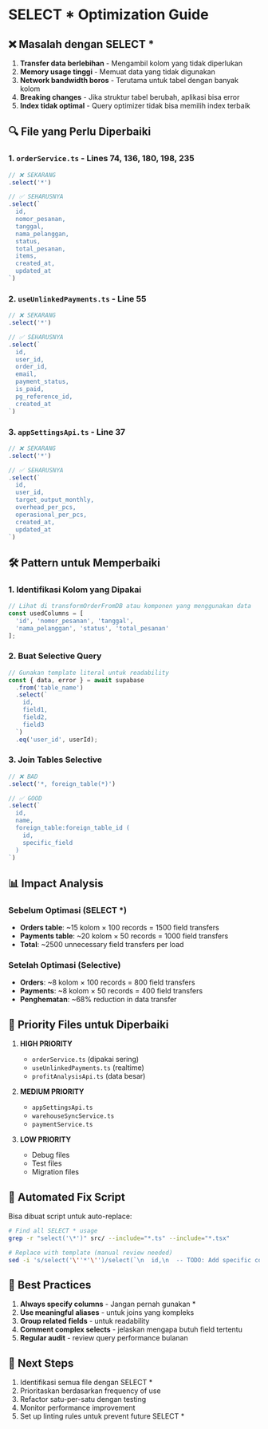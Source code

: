 # SELECT * Optimization Guide

## ❌ Masalah dengan SELECT *

1. **Transfer data berlebihan** - Mengambil kolom yang tidak diperlukan
2. **Memory usage tinggi** - Memuat data yang tidak digunakan  
3. **Network bandwidth boros** - Terutama untuk tabel dengan banyak kolom
4. **Breaking changes** - Jika struktur tabel berubah, aplikasi bisa error
5. **Index tidak optimal** - Query optimizer tidak bisa memilih index terbaik

## 🔍 File yang Perlu Diperbaiki

### 1. `orderService.ts` - Lines 74, 136, 180, 198, 235
```typescript
// ❌ SEKARANG
.select('*')

// ✅ SEHARUSNYA
.select(`
  id,
  nomor_pesanan,
  tanggal,
  nama_pelanggan,
  status,
  total_pesanan,
  items,
  created_at,
  updated_at
`)
```

### 2. `useUnlinkedPayments.ts` - Line 55
```typescript
// ❌ SEKARANG
.select('*')

// ✅ SEHARUSNYA  
.select(`
  id,
  user_id,
  order_id,
  email,
  payment_status,
  is_paid,
  pg_reference_id,
  created_at
`)
```

### 3. `appSettingsApi.ts` - Line 37
```typescript
// ❌ SEKARANG
.select('*')

// ✅ SEHARUSNYA
.select(`
  id,
  user_id,
  target_output_monthly,
  overhead_per_pcs,
  operasional_per_pcs,
  created_at,
  updated_at
`)
```

## 🛠️ Pattern untuk Memperbaiki

### 1. Identifikasi Kolom yang Dipakai
```typescript
// Lihat di transformOrderFromDB atau komponen yang menggunakan data
const usedColumns = [
  'id', 'nomor_pesanan', 'tanggal', 
  'nama_pelanggan', 'status', 'total_pesanan'
];
```

### 2. Buat Selective Query
```typescript
// Gunakan template literal untuk readability
const { data, error } = await supabase
  .from('table_name')
  .select(`
    id,
    field1,
    field2,
    field3
  `)
  .eq('user_id', userId);
```

### 3. Join Tables Selective
```typescript
// ❌ BAD
.select('*, foreign_table(*)')

// ✅ GOOD
.select(`
  id,
  name,
  foreign_table:foreign_table_id (
    id,
    specific_field
  )
`)
```

## 📊 Impact Analysis

### Sebelum Optimasi (SELECT *)
- **Orders table**: ~15 kolom × 100 records = 1500 field transfers
- **Payments table**: ~20 kolom × 50 records = 1000 field transfers  
- **Total**: ~2500 unnecessary field transfers per load

### Setelah Optimasi (Selective)
- **Orders**: ~8 kolom × 100 records = 800 field transfers
- **Payments**: ~8 kolom × 50 records = 400 field transfers
- **Penghematan**: ~68% reduction in data transfer

## 🎯 Priority Files untuk Diperbaiki

1. **HIGH PRIORITY**
   - `orderService.ts` (dipakai sering)
   - `useUnlinkedPayments.ts` (realtime)
   - `profitAnalysisApi.ts` (data besar)

2. **MEDIUM PRIORITY**  
   - `appSettingsApi.ts`
   - `warehouseSyncService.ts`
   - `paymentService.ts`

3. **LOW PRIORITY**
   - Debug files
   - Test files
   - Migration files

## 🔧 Automated Fix Script

Bisa dibuat script untuk auto-replace:

```bash
# Find all SELECT * usage
grep -r "select('\*')" src/ --include="*.ts" --include="*.tsx"

# Replace with template (manual review needed)
sed -i 's/select('\''*'\'')/select(`\n  id,\n  -- TODO: Add specific columns\n`)/g'
```

## 📝 Best Practices

1. **Always specify columns** - Jangan pernah gunakan *
2. **Use meaningful aliases** - untuk joins yang kompleks  
3. **Group related fields** - untuk readability
4. **Comment complex selects** - jelaskan mengapa butuh field tertentu
5. **Regular audit** - review query performance bulanan

## 🚀 Next Steps

1. Identifikasi semua file dengan SELECT *
2. Prioritaskan berdasarkan frequency of use
3. Refactor satu-per-satu dengan testing
4. Monitor performance improvement
5. Set up linting rules untuk prevent future SELECT *
